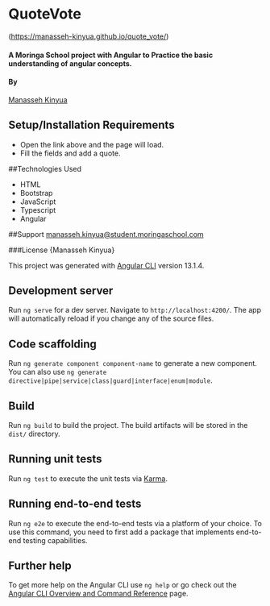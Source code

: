 # QuoteVote
(https://manasseh-kinyua.github.io/quote_vote/)


#### A Moringa School project with Angular to Practice the basic understanding of angular concepts.

#### By
[Manasseh Kinyua](https://github.com/Manasseh-Kinyua)

## Setup/Installation Requirements
* Open the link above and the page will load.
* Fill the fields and add a quote.

##Technologies Used
- HTML
- Bootstrap
- JavaScript
- Typescript
- Angular

##Support
manasseh.kinyua@student.moringaschool.com

###License
{Manasseh Kinyua}

This project was generated with [Angular CLI](https://github.com/angular/angular-cli) version 13.1.4.

## Development server

Run `ng serve` for a dev server. Navigate to `http://localhost:4200/`. The app will automatically reload if you change any of the source files.

## Code scaffolding

Run `ng generate component component-name` to generate a new component. You can also use `ng generate directive|pipe|service|class|guard|interface|enum|module`.

## Build

Run `ng build` to build the project. The build artifacts will be stored in the `dist/` directory.

## Running unit tests

Run `ng test` to execute the unit tests via [Karma](https://karma-runner.github.io).

## Running end-to-end tests

Run `ng e2e` to execute the end-to-end tests via a platform of your choice. To use this command, you need to first add a package that implements end-to-end testing capabilities.

## Further help

To get more help on the Angular CLI use `ng help` or go check out the [Angular CLI Overview and Command Reference](https://angular.io/cli) page.
